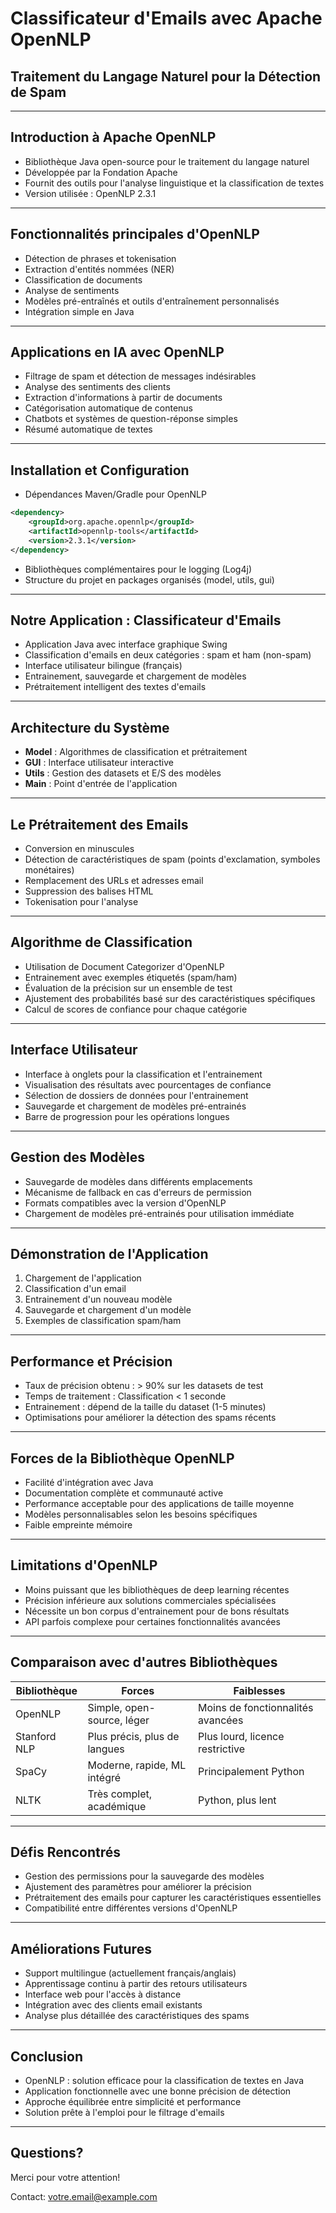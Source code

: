 # Classificateur d'Emails avec Apache OpenNLP

## Traitement du Langage Naturel pour la Détection de Spam

---

## Introduction à Apache OpenNLP

- Bibliothèque Java open-source pour le traitement du langage naturel
- Développée par la Fondation Apache
- Fournit des outils pour l'analyse linguistique et la classification de textes
- Version utilisée : OpenNLP 2.3.1

---

## Fonctionnalités principales d'OpenNLP

- Détection de phrases et tokenisation
- Extraction d'entités nommées (NER)
- Classification de documents
- Analyse de sentiments
- Modèles pré-entraînés et outils d'entraînement personnalisés
- Intégration simple en Java

---

## Applications en IA avec OpenNLP

- Filtrage de spam et détection de messages indésirables
- Analyse des sentiments des clients
- Extraction d'informations à partir de documents
- Catégorisation automatique de contenus
- Chatbots et systèmes de question-réponse simples
- Résumé automatique de textes

---

## Installation et Configuration

- Dépendances Maven/Gradle pour OpenNLP

```xml
<dependency>
    <groupId>org.apache.opennlp</groupId>
    <artifactId>opennlp-tools</artifactId>
    <version>2.3.1</version>
</dependency>
```

- Bibliothèques complémentaires pour le logging (Log4j)
- Structure du projet en packages organisés (model, utils, gui)

---

## Notre Application : Classificateur d'Emails

- Application Java avec interface graphique Swing
- Classification d'emails en deux catégories : spam et ham (non-spam)
- Interface utilisateur bilingue (français)
- Entrainement, sauvegarde et chargement de modèles
- Prétraitement intelligent des textes d'emails

---

## Architecture du Système

- **Model** : Algorithmes de classification et prétraitement
- **GUI** : Interface utilisateur interactive
- **Utils** : Gestion des datasets et E/S des modèles
- **Main** : Point d'entrée de l'application

---

## Le Prétraitement des Emails

- Conversion en minuscules
- Détection de caractéristiques de spam (points d'exclamation, symboles monétaires)
- Remplacement des URLs et adresses email
- Suppression des balises HTML
- Tokenisation pour l'analyse

---

## Algorithme de Classification

- Utilisation de Document Categorizer d'OpenNLP
- Entrainement avec exemples étiquetés (spam/ham)
- Évaluation de la précision sur un ensemble de test
- Ajustement des probabilités basé sur des caractéristiques spécifiques
- Calcul de scores de confiance pour chaque catégorie

---

## Interface Utilisateur

- Interface à onglets pour la classification et l'entrainement
- Visualisation des résultats avec pourcentages de confiance
- Sélection de dossiers de données pour l'entrainement
- Sauvegarde et chargement de modèles pré-entrainés
- Barre de progression pour les opérations longues

---

## Gestion des Modèles

- Sauvegarde de modèles dans différents emplacements
- Mécanisme de fallback en cas d'erreurs de permission
- Formats compatibles avec la version d'OpenNLP
- Chargement de modèles pré-entrainés pour utilisation immédiate

---

## Démonstration de l'Application

1. Chargement de l'application
2. Classification d'un email
3. Entrainement d'un nouveau modèle
4. Sauvegarde et chargement d'un modèle
5. Exemples de classification spam/ham

---

## Performance et Précision

- Taux de précision obtenu : > 90% sur les datasets de test
- Temps de traitement : Classification < 1 seconde
- Entrainement : dépend de la taille du dataset (1-5 minutes)
- Optimisations pour améliorer la détection des spams récents

---

## Forces de la Bibliothèque OpenNLP

- Facilité d'intégration avec Java
- Documentation complète et communauté active
- Performance acceptable pour des applications de taille moyenne
- Modèles personnalisables selon les besoins spécifiques
- Faible empreinte mémoire

---

## Limitations d'OpenNLP

- Moins puissant que les bibliothèques de deep learning récentes
- Précision inférieure aux solutions commerciales spécialisées
- Nécessite un bon corpus d'entrainement pour de bons résultats
- API parfois complexe pour certaines fonctionnalités avancées

---

## Comparaison avec d'autres Bibliothèques

| Bibliothèque | Forces                       | Faiblesses                        |
| ------------ | ---------------------------- | --------------------------------- |
| OpenNLP      | Simple, open-source, léger   | Moins de fonctionnalités avancées |
| Stanford NLP | Plus précis, plus de langues | Plus lourd, licence restrictive   |
| SpaCy        | Moderne, rapide, ML intégré  | Principalement Python             |
| NLTK         | Très complet, académique     | Python, plus lent                 |

---

## Défis Rencontrés

- Gestion des permissions pour la sauvegarde des modèles
- Ajustement des paramètres pour améliorer la précision
- Prétraitement des emails pour capturer les caractéristiques essentielles
- Compatibilité entre différentes versions d'OpenNLP

---

## Améliorations Futures

- Support multilingue (actuellement français/anglais)
- Apprentissage continu à partir des retours utilisateurs
- Interface web pour l'accès à distance
- Intégration avec des clients email existants
- Analyse plus détaillée des caractéristiques des spams

---

## Conclusion

- OpenNLP : solution efficace pour la classification de textes en Java
- Application fonctionnelle avec une bonne précision de détection
- Approche équilibrée entre simplicité et performance
- Solution prête à l'emploi pour le filtrage d'emails

---

## Questions?

Merci pour votre attention!

Contact: votre.email@example.com
